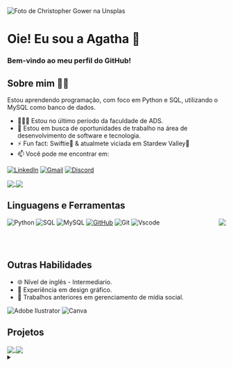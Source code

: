 <img align="center" alt="Foto de Christopher Gower na Unsplas" src="https://github.com/AgathaNascimento/AgathaNascimento/assets/104841024/2c996f9f-981c-4b93-bdd0-eb584ac8c3c1">

# Oie! Eu sou a Agatha 👋

### Bem-vindo ao meu perfil do GitHub! 

## Sobre mim 👩🏻
Estou aprendendo programação, com foco em Python e SQL, utilizando o MySQL como banco de dados.
- 👩🏻‍🎓 Estou no último período da faculdade de ADS.
- 💼 Estou em busca de oportunidades de trabalho na área de desenvolvimento de software e tecnologia.
- ⚡ Fun fact: Swiftie🌟 & atualmete viciada em Stardew Valley🐔
- 📫 Você pode me encontrar em:
  
[![LinkedIn](https://img.shields.io/badge/LinkedIn-0077B5?style=for-the-badge&logo=linkedin&logoColor=white&color=DF836E)](https://www.linkedin.com/in/agatha-nascimento/)
[![Gmail](https://img.shields.io/badge/Gmail-333333?style=for-the-badge&logo=gmail&logoColor=white&color=9F966D)](mailto:agathafmn@gmail.com)
[![Discord](https://img.shields.io/badge/Discord-7289DA?style=for-the-badge&logo=discord&logoColor=white&color=DF836E)](https://discord.com/channels/@agathanascimento/)
<!--[![Instagram](https://img.shields.io/badge/-Instagram-%23E4405F?style=for-the-badge&logo=instagram&logoColor=white&color=9F966D)](https://www.instagram.com/SEUUSERNAME/) -->

<a href="https://github.com/AgathaNascimento">
  <img align="center" src="https://github-readme-stats.vercel.app/api?username=AgathaNascimento&locale=pt-br&show_icons=true&hide=stars&count_private=true&title_color=d86450ff&icon_color=c17041ff&text_color=55522F&bg_color=f3e0d1ff&border_color=e4e2e2&card_width=400"/>
  <img align="center" src="https://streak-stats.demolab.com?user=AgathaNascimento&locale=pt_BR&border=55522F&stroke=DEC76D&ring=9F966D&fire=C17041&background=F3E0D1&currStreakNum=DF836E&currStreakLabel=D86450&sideLabels=D86450&sideNums=62232C&dates=2D2D23&hide_total_contributions=true"/>
</a>
 
## Linguagens e Ferramentas
<img align="right" src="https://github-readme-stats.vercel.app/api/top-langs/?username=AgathaNascimento&count_private=true&layout=compact&locale=pt-br&title_color=d86450ff&icon_color=c17041ff&text_color=55522F&bg_color=f3e0d1ff&card_width=495?"/>

![Python](https://img.shields.io/badge/python-3670A0?style=for-the-badge&logo=python&logoColor=white&color=55522F)
![SQL](https://img.shields.io/badge/sql-954B3E?style=for-the-badge)
![MySQL](https://img.shields.io/badge/MySQL-00000F?style=for-the-badge&logo=mysql&logoColor=white&color=55522F)
[![GitHub](https://img.shields.io/badge/GitHub-100000?style=for-the-badge&logo=github&logoColor=white&color=954B3E)](https://github.com/AgathaNascimento)
![Git](https://img.shields.io/badge/GIT-E44C30?style=for-the-badge&logo=git&logoColor=white&color=55522F)
![Vscode](https://img.shields.io/badge/Vscode-007ACC?style=for-the-badge&logo=visual-studio-code&logoColor=white&color=954B3E)

<br>
<br>

## Outras Habilidades
- 🌐 Nível de inglês - Intermediario.
- 🎨 Experiência em design gráfico.
- 📱 Trabalhos anteriores em gerenciamento de mídia social.

![Adobe Ilustrator](https://img.shields.io/badge/Adobe_Ilustrator-696969?style=for-the-badge&logo=adobeillustrator&logoColor=white&color=C17041)
![Canva](https://img.shields.io/badge/Canva-00C4CC?style=for-the-badge&logo=canva&logoColor=white&color=C2A842)

## Projetos
<a  href="https://https://github.com/AgathaNascimento/desafios-de-codigo-python">
<img align="center" src="https://github-readme-stats.vercel.app/api/pin/?username=AgathaNascimento&repo=desafios-de-codigo-python&locale=pt-br&title_color=d86450ff&icon_color=62232C&text_color=55522F&bg_color=f3e0d1ff"/>
</a>

<a  href="https://github.com/AgathaNascimento/dio-lab-open-source">
<img align="center" src="https://github-readme-stats.vercel.app/api/pin/?username=AgathaNascimento&repo=dio-lab-open-source&locale=pt-br&title_color=d86450ff&icon_color=62232C&text_color=55522F&bg_color=f3e0d1ff"/>
</a>

<details align="left">
  <summary></summary> 
 
  - Badges by <a href="https://shields.io/">shields.io</a><br>
  - GitHub Stats by <a href="https://github.com/anuraghazra/github-readme-stats">anuraghazra</a>
  - Foto de <a href="https://unsplash.com/pt-br/@cgower?utm_content=creditCopyText&utm_medium=referral&utm_source=unsplash">Christopher Gower</a> na <a href="https://unsplash.com/pt-br/fotografias/um-macbook-com-linhas-de-codigo-na-tela-em-uma-mesa-ocupada-m_HRfLhgABo?utm_content=creditCopyText&utm_medium=referral&utm_source=unsplash">Unsplash</a> (edited by author)
 
</details>
